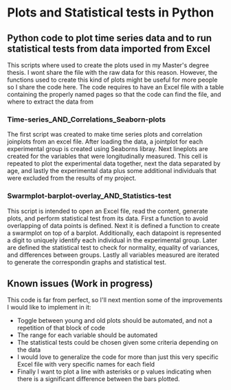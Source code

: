 # Plots and Statistical tests in Python

## Python code to plot time series data and to run statistical tests from data imported from Excel

This scripts where used to create the plots used in my Master's degree thesis. I wont share the file with the raw data for this reason. However, the functions used to create this kind of plots might be useful for more people so I share the code here.
The code requires to have an Excel file with a table containing the properly named pages so that the code can find the file, and where to extract the data from

### Time-series_AND_Correlations_Seaborn-plots

The first script was created to make time series plots and correlation joinplots from an excel file. After loading the data, a jointplot for each experimental group is created using Seaborns libray. Next lineplots are created for the variables that were longitudinally measured. This cell is repeated to plot the experimental data together, next the data separated by age, and lastly the experimental data plus some additional individuals that were excluded from the results of my project.

### Swarmplot-barplot-overlay_AND_Statistics-test

This script is intended to open an Excel file, read the content, generate plots, and perform statistical test from its data. First a function to avoid overlapping of data points is defined. Next it is defined a function to create a swarmplot on top of a barplot. Additionally, each datapoint is represented a digit to uniquely identify each individual in the experimental group. Later are defined the statistical test to check for normality, equality of variances, and differences between groups. Lastly all variables measured are iterated to generate the correspondin graphs and statistical test.



## Known issues (Work in progress)

This code is far from perfect, so I'll next mention some of the improvements I would like to implement in it:

  - Toggle between young and old plots should be automated, and not a repetition of that block of code
  - The range for each variable should be automated
  - The statistical tests could be chosen given some criteria depending on the data
  - I would love to generalize the code for more than just this very specific Excel file with very specific names for each field
  - Finally I want to plot a line with asterisks or p values indicating when there is a significant difference between the bars plotted. 
